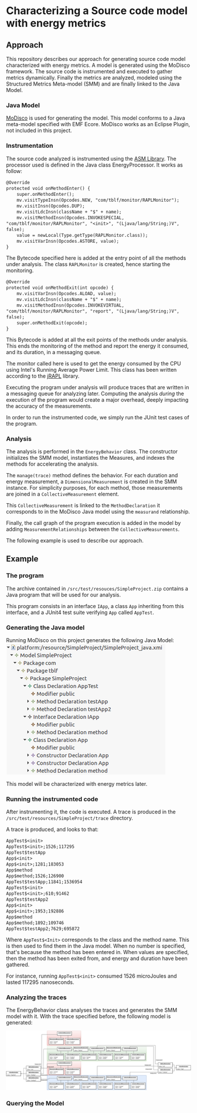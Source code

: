 
# Characterizing a Source code model with energy metrics

## Approach

This repository describes our approach for generating source code model characterized with energy metrics.
A model is generated using the MoDisco framework. The source code is instrumented and executed to gather metrics dynamically. 
Finally the metrics are analyzed, modeled using the Structured Metrics Meta-model (SMM) and are finally linked to the Java Model.

### Java Model

[MoDisco](https://www.eclipse.org/MoDisco/) is used for generating the model. This model conforms to a Java meta-model specified with EMF Ecore. MoDisco works as an Eclipse Plugin, not included in this project. 

### Instrumentation

The source code analyzed is instrumented using the [ASM Library](https://asm.ow2.io/). The processor used is defined in the Java class EnergyProcessor. 
It works as follow:

```
@Override  
protected void onMethodEnter() {  
	super.onMethodEnter();  
	mv.visitTypeInsn(Opcodes.NEW, "com/tblf/monitor/RAPLMonitor");  
	mv.visitInsn(Opcodes.DUP);  
	mv.visitLdcInsn(className + "$" + name);  
	mv.visitMethodInsn(Opcodes.INVOKESPECIAL, "com/tblf/monitor/RAPLMonitor", "<init>", "(Ljava/lang/String;)V", false);
	value = newLocal(Type.getType(RAPLMonitor.class));  
	mv.visitVarInsn(Opcodes.ASTORE, value);  
}
```
The Bytecode specified here is added at the entry point of all the methods under analysis. The class `RAPLMonitor` is created, hence starting the monitoring.

```
@Override  
protected void onMethodExit(int opcode) {  
	mv.visitVarInsn(Opcodes.ALOAD, value);  
	mv.visitLdcInsn(className + "$" + name);  
	mv.visitMethodInsn(Opcodes.INVOKEVIRTUAL, "com/tblf/monitor/RAPLMonitor", "report", "(Ljava/lang/String;)V", false);  
	super.onMethodExit(opcode);  
}
```

This Bytecode is added at all the exit points of the methods under analysis. This ends the monitoring of the method and report the energy it consumed, and its duration, in a messaging queue. 

The monitor called here is used to get the energy consumed by the CPU using Intel's Running Average Power Limit. This class has been written according to the [jRAPL](http://kliu20.github.io/jRAPL/) library. 

Executing the program under analysis will produce traces that are written in a messaging queue for analyzing later. Computing the analysis *during* the execution of the program would create a major overhead, deeply impacting the accuracy of the measurements. 

In order to run the instrumented code, we simply run the JUnit test cases of the program.

### Analysis 

The analysis is performed in the `EnergyBehavior` class. The constructor initializes the SMM model, instantiates the Measures, and indexes the methods for accelerating the analysis.

The `manage(trace)` method defines the behavior.  For each duration and energy measurement, a `DimensionalMeasurement` is created in the SMM instance. For simplicity purposes, for each method, those measurements are joined in a `CollectiveMeasurement` element. 

This `CollectiveMeasurement` is linked to the `MethodDeclaration` it corresponds to in the MoDisco Java model using the  `measurand` relationship. 

Finally,  the call graph of the program execution is added in the model by adding `MeasurementRelationships` between the `CollectiveMeasurements`.

The following example is used to describe our approach.

## Example

### The program

The archive contained in `/src/test/resouces/SimpleProject.zip` contains a Java program that will be used for our analysis. 

This program consists in an interface `IApp`, a class `App` inheriting from this interface, and a JUnit4 test suite verifying `App` called `AppTest`.

### Generating the Java model

Running MoDisco on this project generates the following Java Model: 
![](pics/java_model.png?raw=true "Java Model")

This model will be characterized with energy metrics later.

### Running the instrumented code

After instrumenting it, the code is executed. A trace is produced in the `/src/test/resources/SimpleProject/trace`  directory. 

A trace is produced, and looks to that: 
```
AppTest$<init>  
AppTest$<init>;1526;117295  
AppTest$testApp  
App$<init>  
App$<init>;1281;183053  
App$method  
App$method;1526;126900  
AppTest$testApp;11841;1536954  
AppTest$<init>  
AppTest$<init>;610;91462  
AppTest$testApp2  
App$<init>  
App$<init>;1953;192886  
App$method  
App$method;1892;109746  
AppTest$testApp2;7629;695872
```
Where `AppTest$<Init>` corresponds to the class and the method name. This is then used to find them in the Java model. When no number is specified, that's because the method has been entered in. When values are specified, then the method has been exited from, and energy and duration have been gathered.

For instance, running `AppTest$<init>` consumed 1526 microJoules and lasted 117295 nanoseconds.

### Analyzing the traces

The EnergyBehavior class analyses the traces and generates the SMM model with it. With the trace specified before, the following model is generated: 

![](pics/smmmodel.png?raw=true "SMM Model")

### Querying the Model 
